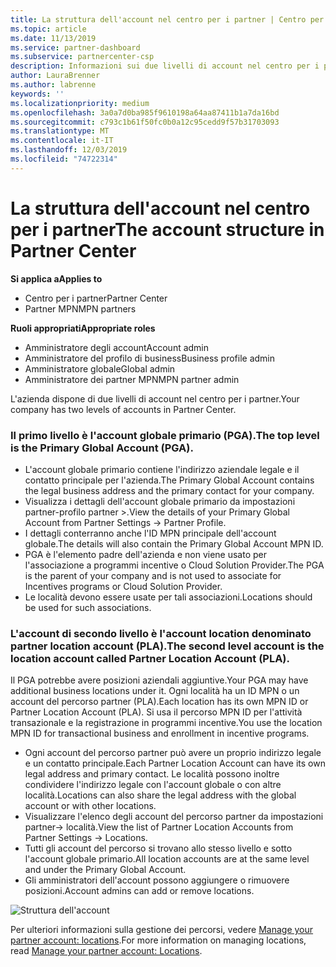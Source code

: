 ```yaml
---
title: La struttura dell'account nel centro per i partner | Centro per i partner
ms.topic: article
ms.date: 11/13/2019
ms.service: partner-dashboard
ms.subservice: partnercenter-csp
description: Informazioni sui due livelli di account nel centro per i partner, l'account globale primario (PGA) e l'account del partner location (PLA).
author: LauraBrenner
ms.author: labrenne
keywords: ''
ms.localizationpriority: medium
ms.openlocfilehash: 3a0a7d0ba985f9610198a64aa87411b1a7da16bd
ms.sourcegitcommit: c793c1b61f50fc0b0a12c95cedd9f57b31703093
ms.translationtype: MT
ms.contentlocale: it-IT
ms.lasthandoff: 12/03/2019
ms.locfileid: "74722314"
---
```

# <a name="the-account-structure-in-partner-center"></a><span data-ttu-id="c50de-103">La struttura dell'account nel centro per i partner</span><span class="sxs-lookup"><span data-stu-id="c50de-103">The account structure in Partner Center</span></span>

<span data-ttu-id="c50de-104">**Si applica a**</span><span class="sxs-lookup"><span data-stu-id="c50de-104">**Applies to**</span></span>

- <span data-ttu-id="c50de-105">Centro per i partner</span><span class="sxs-lookup"><span data-stu-id="c50de-105">Partner Center</span></span>
- <span data-ttu-id="c50de-106">Partner MPN</span><span class="sxs-lookup"><span data-stu-id="c50de-106">MPN partners</span></span>

<span data-ttu-id="c50de-107">**Ruoli appropriati**</span><span class="sxs-lookup"><span data-stu-id="c50de-107">**Appropriate roles**</span></span>

- <span data-ttu-id="c50de-108">Amministratore degli account</span><span class="sxs-lookup"><span data-stu-id="c50de-108">Account admin</span></span>
- <span data-ttu-id="c50de-109">Amministratore del profilo di business</span><span class="sxs-lookup"><span data-stu-id="c50de-109">Business profile admin</span></span>
- <span data-ttu-id="c50de-110">Amministratore globale</span><span class="sxs-lookup"><span data-stu-id="c50de-110">Global admin</span></span>
- <span data-ttu-id="c50de-111">Amministratore dei partner MPN</span><span class="sxs-lookup"><span data-stu-id="c50de-111">MPN partner admin</span></span>

<span data-ttu-id="c50de-112">L'azienda dispone di due livelli di account nel centro per i partner.</span><span class="sxs-lookup"><span data-stu-id="c50de-112">Your company has two levels of accounts in Partner Center.</span></span>

### <a name="the-top-level-is-the-primary-global-account-pga"></a><span data-ttu-id="c50de-113">Il primo livello è l'account globale primario (PGA).</span><span class="sxs-lookup"><span data-stu-id="c50de-113">The top level is the Primary Global Account (PGA).</span></span>

- <span data-ttu-id="c50de-114">L'account globale primario contiene l'indirizzo aziendale legale e il contatto principale per l'azienda.</span><span class="sxs-lookup"><span data-stu-id="c50de-114">The Primary Global Account contains the legal business address and the primary contact for your company.</span></span> 
- <span data-ttu-id="c50de-115">Visualizza i dettagli dell'account globale primario da impostazioni partner-profilo partner >.</span><span class="sxs-lookup"><span data-stu-id="c50de-115">View the details of your Primary Global Account from Partner Settings -> Partner Profile.</span></span>
- <span data-ttu-id="c50de-116">I dettagli conterranno anche l'ID MPN principale dell'account globale.</span><span class="sxs-lookup"><span data-stu-id="c50de-116">The details will also contain the Primary Global Account MPN ID.</span></span> 
- <span data-ttu-id="c50de-117">PGA è l'elemento padre dell'azienda e non viene usato per l'associazione a programmi incentive o Cloud Solution Provider.</span><span class="sxs-lookup"><span data-stu-id="c50de-117">The PGA is the parent of your company and is not used to associate for Incentives programs or Cloud Solution Provider.</span></span> 
- <span data-ttu-id="c50de-118">Le località devono essere usate per tali associazioni.</span><span class="sxs-lookup"><span data-stu-id="c50de-118">Locations should be used for such associations.</span></span>

### <a name="the-second-level-account-is-the-location-account-called-partner-location-account-pla"></a><span data-ttu-id="c50de-119">L'account di secondo livello è l'account location denominato partner location account (PLA).</span><span class="sxs-lookup"><span data-stu-id="c50de-119">The second level account is the location account called Partner Location Account (PLA).</span></span>

<span data-ttu-id="c50de-120">Il PGA potrebbe avere posizioni aziendali aggiuntive.</span><span class="sxs-lookup"><span data-stu-id="c50de-120">Your PGA may have additional business locations under it.</span></span> <span data-ttu-id="c50de-121">Ogni località ha un ID MPN o un account del percorso partner (PLA).</span><span class="sxs-lookup"><span data-stu-id="c50de-121">Each location has its own MPN ID or Partner Location Account (PLA).</span></span> <span data-ttu-id="c50de-122">Si usa il percorso MPN ID per l'attività transazionale e la registrazione in programmi incentive.</span><span class="sxs-lookup"><span data-stu-id="c50de-122">You use the location MPN ID for transactional business and enrollment in incentive programs.</span></span>

- <span data-ttu-id="c50de-123">Ogni account del percorso partner può avere un proprio indirizzo legale e un contatto principale.</span><span class="sxs-lookup"><span data-stu-id="c50de-123">Each Partner Location Account can have its own legal address and primary contact.</span></span> <span data-ttu-id="c50de-124">Le località possono inoltre condividere l'indirizzo legale con l'account globale o con altre località.</span><span class="sxs-lookup"><span data-stu-id="c50de-124">Locations can also share the legal address with the global account or with other locations.</span></span>
- <span data-ttu-id="c50de-125">Visualizzare l'elenco degli account del percorso partner da impostazioni partner-> località.</span><span class="sxs-lookup"><span data-stu-id="c50de-125">View the list of Partner Location Accounts from Partner Settings -> Locations.</span></span>
- <span data-ttu-id="c50de-126">Tutti gli account del percorso si trovano allo stesso livello e sotto l'account globale primario.</span><span class="sxs-lookup"><span data-stu-id="c50de-126">All location accounts are at the same level and under the Primary Global Account.</span></span>
- <span data-ttu-id="c50de-127">Gli amministratori dell'account possono aggiungere o rimuovere posizioni.</span><span class="sxs-lookup"><span data-stu-id="c50de-127">Account admins can add or remove locations.</span></span>

![Struttura dell'account](images/accountstructure.png)

<span data-ttu-id="c50de-129">Per ulteriori informazioni sulla gestione dei percorsi, vedere [Manage your partner account: locations](manage-locations.md).</span><span class="sxs-lookup"><span data-stu-id="c50de-129">For more information on managing locations, read [Manage your partner account: Locations](manage-locations.md).</span></span> 




















